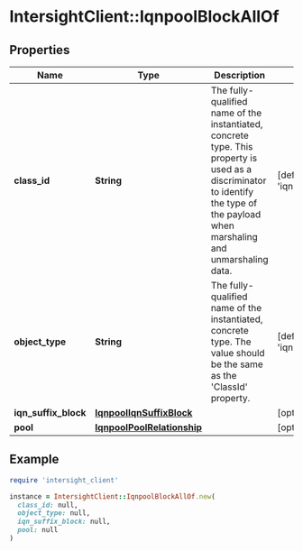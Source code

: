 # IntersightClient::IqnpoolBlockAllOf

## Properties

| Name | Type | Description | Notes |
| ---- | ---- | ----------- | ----- |
| **class_id** | **String** | The fully-qualified name of the instantiated, concrete type. This property is used as a discriminator to identify the type of the payload when marshaling and unmarshaling data. | [default to &#39;iqnpool.Block&#39;] |
| **object_type** | **String** | The fully-qualified name of the instantiated, concrete type. The value should be the same as the &#39;ClassId&#39; property. | [default to &#39;iqnpool.Block&#39;] |
| **iqn_suffix_block** | [**IqnpoolIqnSuffixBlock**](IqnpoolIqnSuffixBlock.md) |  | [optional] |
| **pool** | [**IqnpoolPoolRelationship**](IqnpoolPoolRelationship.md) |  | [optional] |

## Example

```ruby
require 'intersight_client'

instance = IntersightClient::IqnpoolBlockAllOf.new(
  class_id: null,
  object_type: null,
  iqn_suffix_block: null,
  pool: null
)
```

